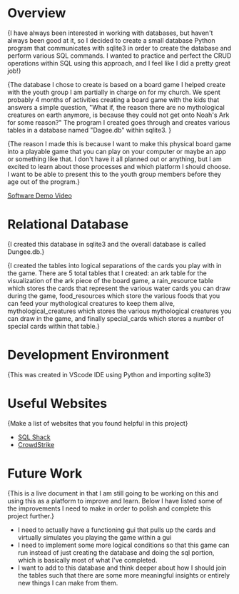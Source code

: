 # Overview

{I have always been interested in working with databases, but haven't always been good at it, so I decided to create a small database Python program that communicates with sqlite3 in order to create the database and perform various SQL commands. I wanted to practice and perfect the CRUD operations within SQL using this approach, and I feel like I did a pretty great job!}

{The database I chose to create is based on a board game I helped create with the youth group I am partially in charge on for my church. We spent probably 4 months of activities creating a board game with the kids that answers a simple question, "What if, the reason there are no mythological creatures on earth anymore, is because they could not get onto Noah's Ark for some reason?" The program I created goes through and creates various tables in a database named "Dagee.db" within sqlite3. }

{The reason I made this is because I want to make this physical board game into a playable game that you can play on your computer or maybe an app or something like that. I don't have it all planned out or anything, but I am excited to learn about those processes and which platform I should choose. I want to be able to present this to the youth group members before they age out of the program.}



[Software Demo Video](https://youtu.be/ReDdkR4q5H4)

# Relational Database

{I created this database in sqlite3 and the overall database is called Dungee.db.}

{I created the tables into logical separations of the cards you play with in the game. There are 5 total tables that I created: an ark table for the visualization of the ark piece of the board game, a rain_resource table which stores the cards that represent the various water cards you can draw during the game, food_resources which store the various foods that you can feed your mythological creatures to keep them alive, mythological_creatures which stores the various mythological creatures you can draw in the game, and finally special_cards which stores a number of special cards within that table.}

# Development Environment

{This was created in VScode IDE using Python and importing sqlite3}


# Useful Websites

{Make a list of websites that you found helpful in this project}

- [SQL Shack](https://www.sqlshack.com/crud-operations-in-sql-server/)
- [CrowdStrike](https://www.crowdstrike.com/cybersecurity-101/observability/crud/)

# Future Work

{This is a live document in that I am still going to be working on this and using this as a platform to improve and learn. Below I have listed some of the improvements I need to make in order to polish and complete this project further.}

- I need to actually have a functioning gui that pulls up the cards and virtually simulates you playing the game within a gui
- I need to implement some more logical conditions so that this game can run instead of just creating the database and doing the sql portion, which is basically most of what I've completed.
- I want to add to this database and think deeper about how I should join the tables such that there are some more meaningful insights or entirely new things I can make from them.